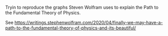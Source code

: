 Tryin to reproduce the graphs Steven Wolfram uses to explain the Path to the Fundamental Theory of Physics.

See https://writings.stephenwolfram.com/2020/04/finally-we-may-have-a-path-to-the-fundamental-theory-of-physics-and-its-beautiful/
